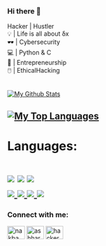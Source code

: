 ### Hi there 👋

Hacker | Hustler<br>
💡  | Life is all about δx<br>
🕶️ | Cybersecurity<br>
💻 | Python & C<br>
🔭 | Entrepreneurship<br>
🖱️  | EthicalHacking<br><br>
<!--
**nerdynerd09/nerdynerd09** is a ✨ _special_ ✨ repository because its `README.md` (this file) appears on your GitHub profile.

Here are some ideas to get you started:

- 🔭 I’m currently working on ...
- 🌱 I’m currently learning ...
- 👯 I’m looking to collaborate on ...
- 🤔 I’m looking for help with ...
- 💬 Ask me about ...
- 📫 How to reach me: ...
- 😄 Pronouns: ...
- ⚡ Fun fact: ...
-->

<a href="https://github.com/nerdynerd09/"><img align="center" title="My Github Stats" alt="My Github Stats" src="https://github-readme-stats.vercel.app/api?username=nerdynerd09&count_private=true&hide=issues&show_icons=true&theme=radical" /></a>

<a href="https://github.com/nerdynerd09/"><img align="center" title="My Top Languages" alt="My Top Languages" src="https://github-readme-stats.vercel.app/api/top-langs/?username=nerdynerd09&hide=jupyter%20notebook&layout=compact&theme=radical" /></a>
---
<h1> Languages:<h1>
  <a href="https://dart.dev/" target="blank"><img align="center" src="https://img.shields.io/badge/DART-blue?logo=DART&logoColor=white&labelColor=0175C2&color=0175C2"></a>
  <a href="https://python.org/" target="blank"><img align="center" src="https://img.shields.io/badge/PYTHON-yellow?logo=PYTHON&logoColor=black&labelColor=green&color=green"></a> 
  <a href="" target="blank"><img align="center" src="https://img.shields.io/badge/CSS-yellow?logo=CSS3&logoColor=white&labelColor=red&color=red">
  <br/>
  <a href="https://flutter.dev/" target="blank"><img align="center" src="https://img.shields.io/badge/FLUTTER-blue?logo=FLUTTER&logoColor=white&labelColor=0175C2&color=0175C2">
  <a href="https://javascript.com/" target="blank"><img align="center" src="https://img.shields.io/badge/JAVASCRIPT-yellow?logo=JAVASCRIPT&logoColor=black&labelColor=RED&color=RED">
  <a href="https://php.net/" target="blank"><img align="center" src="https://img.shields.io/badge/PHP-yellow?logo=PHP&logoColor=white&labelColor=blue&color=blue">
  <a href="" target="blank"><img align="center" src="https://img.shields.io/badge/HTML-yellow?logo=HTML5&logoColor=white&labelColor=blue&color=blue">
    
  </a>

<h3 align="left">Connect with me:</h3>
<p align="left">
<a href="https://twitter.com/n4kb4" target="blank"><img align="center" src="https://raw.githubusercontent.com/rahuldkjain/github-profile-readme-generator/master/src/images/icons/Social/twitter.svg" alt="nakba" height="30" width="40" /></a>
<a href="https://linkedin.com/in/ashharali" target="blank"><img align="center" src="https://raw.githubusercontent.com/rahuldkjain/github-profile-readme-generator/master/src/images/icons/Social/linked-in-alt.svg" alt="ashhar" height="30" width="40" /></a>
<a href="https://instagram.com/hackersarena0" target="blank"><img align="center" src="https://raw.githubusercontent.com/rahuldkjain/github-profile-readme-generator/master/src/images/icons/Social/instagram.svg" alt="hackersarena" height="30" width="40" /></a>
</p>


<br>


[instagram]: https://instagram.com/hackersarena0
[linkedin]: https://www.linkedin.com/in/ashharali/
